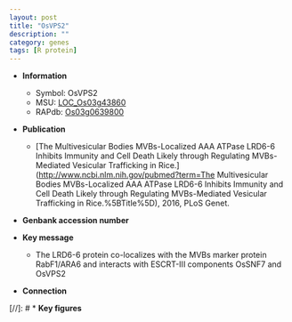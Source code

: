```yaml
---
layout: post
title: "OsVPS2"
description: ""
category: genes
tags: [R protein]
---
```


* **Information**  
    + Symbol: OsVPS2  
    + MSU: [LOC_Os03g43860](http://rice.plantbiology.msu.edu/cgi-bin/ORF_infopage.cgi?orf=LOC_Os03g43860)  
    + RAPdb: [Os03g0639800](http://rapdb.dna.affrc.go.jp/viewer/gbrowse_details/irgsp1?name=Os03g0639800)  

* **Publication**  
    + [The Multivesicular Bodies MVBs-Localized AAA ATPase LRD6-6 Inhibits Immunity and Cell Death Likely through Regulating MVBs-Mediated Vesicular Trafficking in Rice.](http://www.ncbi.nlm.nih.gov/pubmed?term=The Multivesicular Bodies MVBs-Localized AAA ATPase LRD6-6 Inhibits Immunity and Cell Death Likely through Regulating MVBs-Mediated Vesicular Trafficking in Rice.%5BTitle%5D), 2016, PLoS Genet.

* **Genbank accession number**  

* **Key message**  
    + The LRD6-6 protein co-localizes with the MVBs marker protein RabF1/ARA6 and interacts with ESCRT-III components OsSNF7 and OsVPS2

* **Connection**  

[//]: # * **Key figures**  


